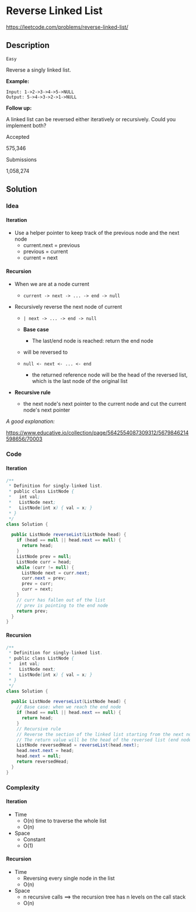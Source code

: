 # Reverse Linked List

<https://leetcode.com/problems/reverse-linked-list/>

## Description

`Easy`

Reverse a singly linked list.

**Example:**

```
Input: 1->2->3->4->5->NULL
Output: 5->4->3->2->1->NULL
```

**Follow up:**

A linked list can be reversed either iteratively or recursively. Could you implement both?

Accepted

575,346

Submissions

1,058,274

## Solution

### Idea

#### Iteration

- Use a helper pointer to keep track of the previous node and the next node
  - current.next = previous
  - previous = current
  - current = next

#### Recursion

- When we are at a node current

  - ```
    current -> next -> ... -> end -> null
    ```

- Recursively reverse the next node of current

  - ```
    | next -> ... -> end -> null
    ```

  - **Base case**

    - The last/end node is reached: return the end node

  - will be reversed to

  - ```
    null <- next <- ... <- end
    ```

    - the returned reference node will be the head of the reversed list, which is the last node of the original list

- **Recursive rule**

  - the next node's next pointer to the current node and cut the current node's next pointer

_A good explanation:_

<https://www.educative.io/collection/page/5642554087309312/5679846214598656/70003>

### Code

#### Iteration

```java
/**
 * Definition for singly-linked list.
 * public class ListNode {
 *   int val;
 *   ListNode next;
 *   ListNode(int x) { val = x; }
 * }
 */
class Solution {

  public ListNode reverseList(ListNode head) {
    if (head == null || head.next == null) {
      return head;
    }
    ListNode prev = null;
    ListNode curr = head;
    while (curr != null) {
      ListNode next = curr.next;
      curr.next = prev;
      prev = curr;
      curr = next;
    }
    // curr has fallen out of the list
    // prev is pointing to the end node
    return prev;
  }
}
```

#### Recursion

```java
/**
 * Definition for singly-linked list.
 * public class ListNode {
 *   int val;
 *   ListNode next;
 *   ListNode(int x) { val = x; }
 * }
 */
class Solution {

  public ListNode reverseList(ListNode head) {
    // Base case: when we reach the end node
    if (head == null || head.next == null) {
      return head;
    }
    // Recursive rule
    // Reverse the section of the linked list starting from the next node
    // The return value will be the head of the reversed list (end node)
    ListNode reversedHead = reverseList(head.next);
    head.next.next = head;
    head.next = null;
    return reversedHead;
  }
}
```

### Complexity

#### Iteration

- Time
  - O(n) time to traverse the whole list
  - O(n)
- Space
  - Constant
  - O(1)

#### Recursion

- Time
  - Reversing every single node in the list
  - O(n)
- Space
  - n recursive calls ==> the recursion tree has n levels on the call stack
  - O(n)
